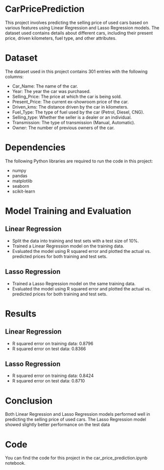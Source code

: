# CarPricePrediction
This project involves predicting the selling price of used cars based on various features using Linear Regression and Lasso Regression models. The dataset used contains details about different cars, including their present price, driven kilometers, fuel type, and other attributes.

# Dataset
The dataset used in this project contains 301 entries with the following columns:

- Car_Name: The name of the car.
- Year: The year the car was purchased.
- Selling_Price: The price at which the car is being sold.
- Present_Price: The current ex-showroom price of the car.
- Driven_kms: The distance driven by the car in kilometers.
- Fuel_Type: The type of fuel used by the car (Petrol, Diesel, CNG).
- Selling_type: Whether the seller is a dealer or an individual.
- Transmission: The type of transmission (Manual, Automatic).
- Owner: The number of previous owners of the car.

# Dependencies
The following Python libraries are required to run the code in this project:

- numpy
- pandas
- matplotlib
- seaborn
- scikit-learn

# Model Training and Evaluation

## Linear Regression
- Split the data into training and test sets with a test size of 10%.
- Trained a Linear Regression model on the training data.
- Evaluated the model using R squared error and plotted the actual vs. predicted prices for both training and test sets.

## Lasso Regression
- Trained a Lasso Regression model on the same training data.
- Evaluated the model using R squared error and plotted the actual vs. predicted prices for both training and test sets.

# Results
## Linear Regression
- R squared error on training data: 0.8796
- R squared error on test data: 0.8366
## Lasso Regression
- R squared error on training data: 0.8424
- R squared error on test data: 0.8710

# Conclusion
Both Linear Regression and Lasso Regression models performed well in predicting the selling price of used cars. The Lasso Regression model showed slightly better performance on the test data

# Code
You can find the code for this project in the car_price_prediction.ipynb notebook.

